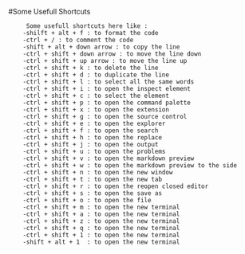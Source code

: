 #Some Usefull Shortcuts      
        
         Some usefull shortcuts here like :
        -shilft + alt + f : to format the code
        -ctrl + / : to comment the code
        -shift + alt + down arrow : to copy the line
        -ctrl + shift + down arrow : to move the line down
        -ctrl + shift + up arrow : to move the line up
        -ctrl + shift + k : to delete the line
        -ctrl + shift + d : to duplicate the line
        -ctrl + shift + l : to select all the same words
        -ctrl + shift + i : to open the inspect element
        -ctrl + shift + c : to select the element
        -ctrl + shift + p : to open the command palette
        -ctrl + shift + x : to open the extension
        -ctrl + shift + g : to open the source control
        -ctrl + shift + e : to open the explorer
        -ctrl + shift + f : to open the search
        -ctrl + shift + h : to open the replace
        -ctrl + shift + j : to open the output
        -ctrl + shift + u : to open the problems
        -ctrl + shift + v : to open the markdown preview
        -ctrl + shift + w : to open the markdown preview to the side
        -ctrl + shift + n : to open the new window
        -ctrl + shift + t : to open the new tab
        -ctrl + shift + r : to open the reopen closed editor
        -ctrl + shift + s : to open the save as
        -ctrl + shift + o : to open the file
        -ctrl + shift + m : to open the new terminal
        -ctrl + shift + a : to open the new terminal
        -ctrl + shift + z : to open the new terminal
        -ctrl + shift + q : to open the new terminal
        -ctrl + shift + 1 : to open the new terminal
        -shift + alt + 1  : to open the new terminal
        